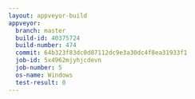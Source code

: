 ```yaml
---
layout: appveyor-build
appveyor:
  branch: master
  build-id: 40375724
  build-number: 474
  commit: 64b323f83dc0d87112dc9e3a30dc4f8ea31933f1
  job-id: 5x4962mjyhjcdevn
  job-number: 5
  os-name: Windows
  test-result: 0
---
```

